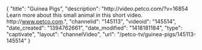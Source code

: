 {
    "title": "Guinea Pigs",
    "description": "http:\/\/video.petco.com\/?v=16854 Learn more about this small animal in this short video. http:\/\/www.petco.com.",
    "channelid": "145113",
    "videoid": "145514",
    "date_created": "1394762661",
    "date_modified": "1418181184",
    "type": "captivate",
    "layout": "channelVideo",
    "url": "\/petco-tv\/guinea-pigs\/145113-145514"
}